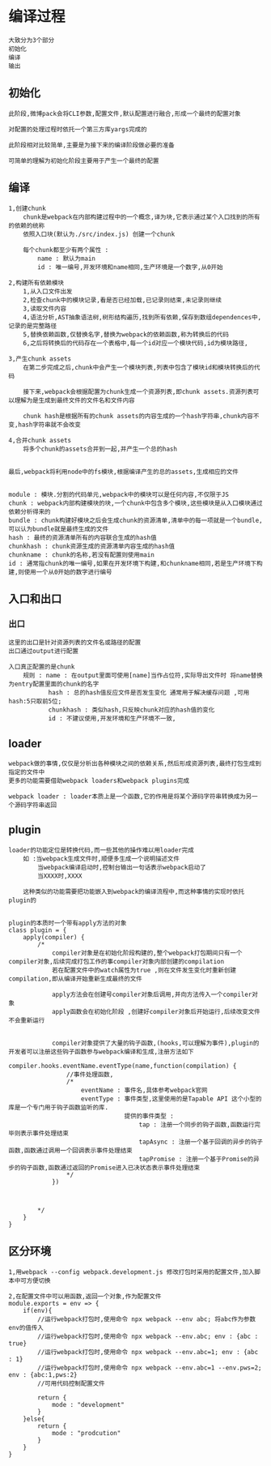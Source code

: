 <!--
 * @Author: your name
 * @Date: 2021-05-08 02:15:32
 * @LastEditTime: 2021-05-14 02:34:55
 * @LastEditors: Please set LastEditors
 * @Description: In User Settings Edit
 * @FilePath: \site\前端学习\笔记\webpack\webpack编译过程\笔记.md
-->
# 编译过程
    大致分为3个部分
    初始化
    编译
    输出

## 初始化
    此阶段,微博pack会将CLI参数,配置文件,默认配置进行融合,形成一个最终的配置对象

    对配置的处理过程时依托一个第三方库yargs完成的

    此阶段相对比较简单,主要是为接下来的编译阶段做必要的准备

    可简单的理解为初始化阶段主要用于产生一个最终的配置

## 编译


    1,创建chunk
        chunk是webpack在内部构建过程中的一个概念,译为块,它表示通过某个入口找到的所有的依赖的统称
        依照入口块(默认为./src/index.js) 创建一个chunk

        每个chunk都至少有两个属性 : 
            name : 默认为main
            id : 唯一编号,开发环境和name相同,生产环境是一个数字,从0开始

    2,构建所有依赖模块
        1,从入口文件出发
        2,检查chunk中的模块记录,看是否已经加载,已记录则结束,未记录则继续
        3,读取文件内容
        4,语法分析,AST抽象语法树,树形结构遍历,找到所有依赖,保存到数组dependences中,记录的是完整路径
        5,替换依赖函数,仅替换名字,替换为webpack的依赖函数,称为转换后的代码
        6,之后将转换后的代码存在一个表格中,每一个id对应一个模块代码,id为模块路径,

    3,产生chunk assets
        在第二步完成之后,chunk中会产生一个模块列表,列表中包含了模块id和模块转换后的代码

        接下来,webpack会根据配置为chunk生成一个资源列表,即chunk assets.资源列表可以理解为是生成到最终文件的文件名和文件内容

        chunk hash是根据所有的chunk assets的内容生成的一个hash字符串,chunk内容不变,hash字符串就不会改变

    4,合并chunk assets
        将多个chunk的assets合并到一起,并产生一个总的hash


    最后,webpack将利用node中的fs模块,根据编译产生的总的assets,生成相应的文件


    module : 模块.分割的代码单元,webpack中的模块可以是任何内容,不仅限于JS
    chunk : webpack内部构建模块的块,一个chunk中包含多个模块,这些模块是从入口模块通过依赖分析得来的
    bundle : chunk构建好模块之后会生成chunk的资源清单,清单中的每一项就是一个bundle,可以认为bundle就是最终生成的文件
    hash : 最终的资源清单所有的内容联合生成的hash值
    chunkhash : chunk资源生成的资源清单内容生成的hash值
    chunkname : chunk的名称,若没有配置则使用main
    id : 通常指chunk的唯一编号,如果在开发环境下构建,和chunkname相同,若是生产环境下构建,则使用一个从0开始的数字进行编号


## 入口和出口

### 出口
    这里的出口是针对资源列表的文件名或路径的配置
    出口通过output进行配置

    入口真正配置的是chunk
        规则 : name : 在output里面可使用[name]当作占位符,实际导出文件时 将name替换为entry配置里面的chunk的名字
               hash : 总的hash值反应文件是否发生变化 通常用于解决缓存问题 ,可用hash:5只取前5位;
               chunkhash : 类似hash,只反映chunk对应的hash值的变化
               id : 不建议使用,开发环境和生产环境不一致,

## loader
    webpack做的事情,仅仅是分析出各种模块之间的依赖关系,然后形成资源列表,最终打包生成到指定的文件中
    更多的功能需要借助webpack loaders和webpack plugins完成

    webpack loader : loader本质上是一个函数,它的作用是将某个源码字符串转换成为另一个源码字符串返回

## plugin
    loader的功能定位是转换代码,而一些其他的操作难以用loader完成
        如 :当webpack生成文件时,顺便多生成一个说明描述文件
            当webpack编译启动时,控制台输出一句话表示webpack启动了
            当XXXX时,XXXX

        这种类似的功能需要把功能嵌入到webpack的编译流程中,而这种事情的实现时依托plugin的

    
    plugin的本质时一个带有apply方法的对象
    class plugin = {
        apply(compiler) {
            /*
                compiler对象是在初始化阶段构建的,整个webpack打包期间只有一个compiler对象,后续完成打包工作的事compiler对象内部创建的compilation
                若在配置文件中的watch属性为true ,则在文件发生变化时重新创建compilation,即从编译开始重新生成最终的文件

                apply方法会在创建号compiler对象后调用,并向方法传入一个compiler对象
                apply函数会在初始化阶段 ,创建好compiler对象后开始运行,后续改变文件不会重新运行


                compiler对象提供了大量的钩子函数,(hooks,可以理解为事件),plugin的开发者可以注册这些钩子函数参与webpack编译和生成,注册方法如下
                compiler.hooks.eventName.eventType(name,function(compilation) {
                    //事件处理函数,
                    /*
                        eventName : 事件名,具体参考webpack官网
                        eventType : 事件类型,这里使用的是Tapable API 这个小型的库是一个专门用于钩子函数监听的库.
                                    提供的事件类型 : 
                                        tap : 注册一个同步的钩子函数,函数运行完毕则表示事件处理结束
                                        tapAsync : 注册一个基于回调的异步的钩子函数,函数通过调用一个回调表示事件处理结束
                                        tapPromise : 注册一个基于Promise的异步的钩子函数,函数通过返回的Promise进入已决状态表示事件处理结束
                    */
                })



            */
        }
    }

## 区分环境
     
    1,用webpack --config webpack.development.js 修改打包时采用的配置文件,加入脚本中可方便切换 

    2,在配置文件中可以用函数,返回一个对象,作为配置文件
    module.exports = env => {
        if(env){
            //运行webpack打包时,使用命令 npx webpack --env abc; 将abc作为参数env的值传入
            //运行webpack打包时,使用命令 npx webpack --env.abc; env : {abc : true}
            //运行webpack打包时,使用命令 npx webpack --env.abc=1; env : {abc : 1}
            //运行webpack打包时,使用命令 npx webpack --env.abc=1 --env.pws=2; env : {abc:1,pws:2}
            //可用代码控制配置文件

            return {
                mode : "development"
            }
        }else{
            return {
                mode : "prodcution"
            }
        }
    }
    